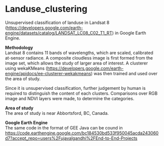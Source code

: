 # Landuse_clustering
Unsupervised classification of landuse in Landsat 8 (https://developers.google.com/earth-engine/datasets/catalog/LANDSAT_LC08_C02_T1_RT) in Google Earth Engine.

__Methodology__</br>
Landsat 8 contains 11 bands of wavelengths, which are scaled, calibrated at-sensor radiance. A composite cloudless image is first formed from the image set, which allows the study of larger area of interest. A clusterer using wekaKMeans (https://developers.google.com/earth-engine/apidocs/ee-clusterer-wekakmeans) was then trained and used over the area of study. 

Since it is unsupervised classification, further judgement by human is required to distinguish the content of each clusters. Comparisons over RGB image and NDVI layers were made, to determine the categories.

__Area of study__</br>
The area of study is near Abbortsford, BC, Canada.

__Google Earth Engine__</br>
The same code in the format of GEE Java can be cound in https://code.earthengine.google.com/bc184530bd533f950045acda243060d7?accept_repo=users%2Fujavalgandhi%2FEnd-to-End-Projects
